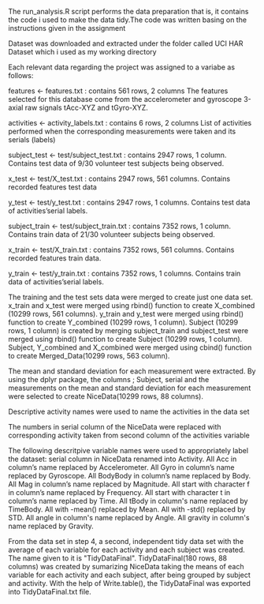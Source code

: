 The run_analysis.R script performs the data preparation that is, it contains the code i used to make the data tidy.The code was written basing on the instructions given in the assignment


Dataset was downloaded and extracted under the folder called UCI HAR Dataset which i used as my working directory

Each relevant data regarding the project was assigned to a variabe as follows:

features <- features.txt : contains 561 rows, 2 columns
The features selected for this database come from the accelerometer and gyroscope 3-axial raw signals tAcc-XYZ and tGyro-XYZ.

activities <- activity_labels.txt : contains 6 rows, 2 columns
List of activities performed when the corresponding measurements were taken and its serials (labels)

subject_test <- test/subject_test.txt : contains 2947 rows, 1 column.
Contains test data of 9/30 volunteer test subjects being observed.

x_test <- test/X_test.txt : contains 2947 rows, 561 columns.
Contains recorded features test data

y_test <- test/y_test.txt : contains 2947 rows, 1 columns.
Contains test data of activities’serial labels.

subject_train <- test/subject_train.txt : contains 7352 rows, 1 column.
Contains train data of 21/30 volunteer subjects being observed.

x_train <- test/X_train.txt : contains 7352 rows, 561 columns.
Contains recorded features train data.

y_train <- test/y_train.txt : contains 7352 rows, 1 columns.
Contains train data of activities’serial labels.


The training and the test sets data were merged to create just one data set.
x_train and x_test were merged using rbind() function to create X_combined (10299 rows, 561 columns).
y_train and y_test were merged using rbind() function to create Y_combined (10299 rows, 1 column).
Subject (10299 rows, 1 column) is created by merging subject_train and subject_test were merged  using rbind() function to  create Subject (10299 rows, 1 column).
Subject, Y_combined and X_combined were merged using cbind() function to create Merged_Data(10299 rows, 563 column).

The mean and standard deviation for each measurement were extracted.
By using the dplyr package, the columns ; Subject, serial and the measurements on the mean and standard deviation for each measurement were selected to create NiceData(10299 rows, 88 columns).

Descriptive activity names were used to name the activities in the data set

The numbers in serial column of the NiceData were replaced with corresponding activity taken from second column of the activities variable

The following descritpive variable names were used to appropriately label the dataset:
serial column in NiceData renamed into Activity.
All Acc in column’s name replaced by Accelerometer.
All Gyro in column’s name replaced by Gyroscope.
All BodyBody in column’s name replaced by Body.
All Mag in column’s name replaced by Magnitude.
All start with character f in column’s name replaced by Frequency.
All start with character t in column’s name replaced by Time.
All tBody in column's name replaced by TimeBody.
All with -mean() replaced by Mean.
All with -std() replaced by STD.
All angle in column's name replaced by Angle.
All gravity in column's name replaced by Gravity. 



From the data set in step 4, a second, independent tidy data set with the average of each variable for each activity and each subject was created. The name given to it is "TidyDataFinal".
TidyDataFinal(180 rows, 88 columns) was created by sumarizing NiceData taking the means of each variable for each activity and each subject, after being  grouped by subject and activity.
With the help of Write.table(), the TidyDataFinal was exported  into TidyDataFinal.txt file.
